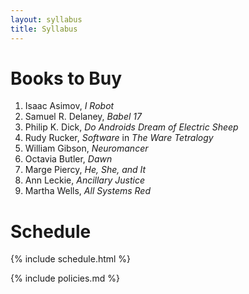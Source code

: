 ```yaml
---
layout: syllabus
title: Syllabus
---
```

# Books to Buy

1. Isaac Asimov, *I Robot*
2. Samuel R. Delaney, *Babel 17*
3. Philip K. Dick, *Do Androids Dream of Electric Sheep*
4. Rudy Rucker, *Software* in *The Ware Tetralogy*
5. William Gibson, *Neuromancer*
6. Octavia Butler, *Dawn*
7. Marge Piercy, *He, She, and It*
8. Ann Leckie, *Ancillary Justice*
9. Martha Wells, *All Systems Red*

# Schedule

{% include schedule.html %}

{% include policies.md %}
